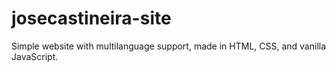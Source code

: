 # josecastineira-site
Simple website with multilanguage support, made in HTML, CSS, and vanilla JavaScript.
